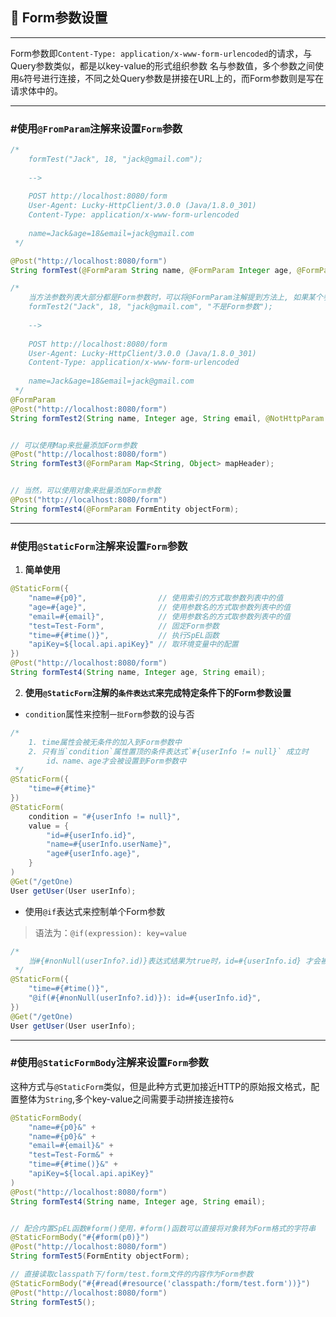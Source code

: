 ## 🤩 Form参数设置

---
Form参数即`Content-Type: application/x-www-form-urlencoded`的请求，与Query参数类似，都是以key-value的形式组织参数
名与参数值，多个参数之间使用`&`符号进行连接，不同之处Query参数是拼接在URL上的，而Form参数则是写在请求体中的。

---
### #使用`@FromParam`注解来设置`Form`参数

```java
/*
    formTest("Jack", 18, "jack@gmail.com");    
    
    -->
    
    POST http://localhost:8080/form
    User-Agent: Lucky-HttpClient/3.0.0 (Java/1.8.0_301)
    Content-Type: application/x-www-form-urlencoded
    
    name=Jack&age=18&email=jack@gmail.com
 */

@Post("http://localhost:8080/form")
String formTest(@FormParam String name, @FormParam Integer age, @FormParam String email);

/*
    当方法参数列表大部分都是Form参数时，可以将@FormParam注解提到方法上, 如果某个参数不是Form参数，可以使用@NotHttpParam来排除
    formTest2("Jack", 18, "jack@gmail.com", "不是Form参数");    
    
    -->
    
    POST http://localhost:8080/form
    User-Agent: Lucky-HttpClient/3.0.0 (Java/1.8.0_301)
    Content-Type: application/x-www-form-urlencoded
    
    name=Jack&age=18&email=jack@gmail.com
 */
@FormParam
@Post("http://localhost:8080/form")
String formTest2(String name, Integer age, String email, @NotHttpParam String notFormParam);


// 可以使用Map来批量添加Form参数  
@Post("http://localhost:8080/form")
String formTest3(@FormParam Map<String, Object> mapHeader);


// 当然，可以使用对象来批量添加Form参数    
@Post("http://localhost:8080/form")
String formTest4(@FormParam FormEntity objectForm);
```

---

### #使用`@StaticForm`注解来设置`Form`参数

1. **简单使用**
```java
@StaticForm({
    "name=#{p0}",                // 使用索引的方式取参数列表中的值
    "age=#{age}",                // 使用参数名的方式取参数列表中的值
    "email=#{email}",            // 使用参数名的方式取参数列表中的值
    "test=Test-Form",            // 固定Form参数
    "time=#{#time()}",           // 执行SpEL函数
    "apiKey=${local.api.apiKey}" // 取环境变量中的配置
})
@Post("http://localhost:8080/form")
String formTest4(String name, Integer age, String email);
```

2. **使用`@StaticForm`注解的`条件表达式`来完成特定条件下的Form参数设置**

- `condition`属性来控制`一批Form`参数的设与否

```java
/*
    1. time属性会被无条件的加入到Form参数中
    2. 只有当`condition`属性置顶的条件表达式`#{userInfo != null}` 成立时
        id、name、age才会被设置到Form参数中
 */
@StaticForm({
    "time=#{#time}"    
})
@StaticForm(
    condition = "#{userInfo != null}",
    value = {
        "id=#{userInfo.id}",
        "name=#{userInfo.userName}",
        "age#{userInfo.age}",
    }   
)
@Get("/getOne)
User getUser(User userInfo);
```

- 使用`@if`表达式来控制单个Form参数
> 语法为：`@if(expression): key=value`

```java
/*
    当#{#nonNull(userInfo?.id)}表达式结果为true时，id=#{userInfo.id} 才会被设置为Form参数
 */
@StaticForm({
    "time=#{#time()}",
    "@if(#{#nonNull(userInfo?.id)}): id=#{userInfo.id}",    
})
@Get("/getOne)
User getUser(User userInfo);
```
---
### #使用`@StaticFormBody`注解来设置`Form`参数
这种方式与`@StaticForm`类似，但是此种方式更加接近HTTP的原始报文格式，配置整体为`String`,多个key-value之间需要手动拼接连接符`&`

```java
@StaticFormBody(
    "name=#{p0}&" +
    "name=#{p0}&" +
    "email=#{email}&" +
    "test=Test-Form&" +
    "time=#{#time()}&" +
    "apiKey=${local.api.apiKey}"
)
@Post("http://localhost:8080/form")
String formTest4(String name, Integer age, String email);


// 配合内置SpEL函数#form()使用，#form()函数可以直接将对象转为Form格式的字符串
@StaticFormBody("#{#form(p0)}")
@Post("http://localhost:8080/form")
String formTest5(FormEntity objectForm);

// 直接读取classpath下/form/test.form文件的内容作为Form参数
@StaticFormBody("#{#read(#resource('classpath:/form/test.form'))}")
@Post("http://localhost:8080/form")
String formTest5();
```

